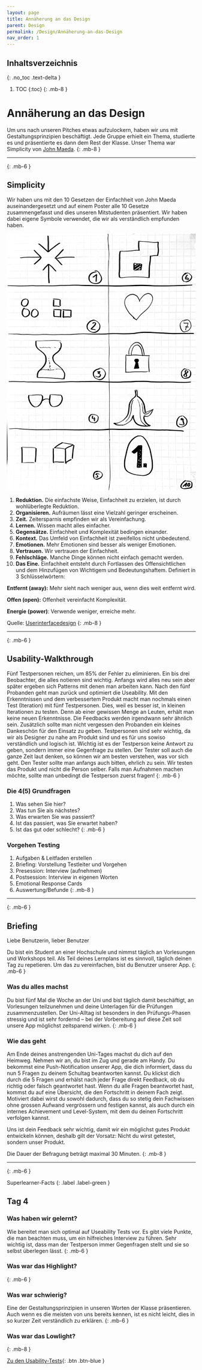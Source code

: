 ```yaml
---
layout: page
title: Annäherung an das Design
parent: Design
permalink: /Design/Annäherung-an-das-Design
nav_order: 1
---
```


## Inhaltsverzeichnis
{: .no_toc .text-delta }

1. TOC
{:toc}
{: .mb-8 }

# Annäherung an das Design
Um uns nach unseren Pitches etwas aufzulockern, haben wir uns mit Gestaltungsprinzipien beschäftigt. Jede Gruppe erhielt ein Thema, studierte es und präsentierte es dann dem Rest der Klasse. Unser Thema war Simplicity von [John Maeda](https://de.wikipedia.org/wiki/John_Maeda).
{: .mb-8 }

---
{: .mb-6 }

## Simplicity
Wir haben uns mit den 10 Gesetzen der Einfachheit von John Maeda auseinandergesetzt und auf einem Poster alle 10 Gesetze zusammengefasst und dies unseren Mitstudenten präsentiert. Wir haben dabei eigene Symbole verwendet, die wir als verständlich empfunden haben.

![](https://github.com/matthiasmeierkoch/hcd-documentation/blob/gh-pages/images/simplicity.jpg?raw=true)


1. **Reduktion.** Die einfachste Weise, Einfachheit zu erzielen, ist durch wohlüberlegte Reduktion.
2. **Organisieren.** Aufräumen lässt eine Vielzahl geringer erscheinen.
3. **Zeit.** Zeitersparnis empfinden wir als Vereinfachung.
4. **Lernen.** Wissen macht alles einfacher.
5. **Gegensätze.** Einfachheit und Komplexität bedingen einander.
6. **Kontext.** Das Umfeld von Einfachheit ist zweifellos nicht unbedeutend.
7. **Emotionen.** Mehr Emotionen sind besser als weniger Emotionen.
8. **Vertrauen.** Wir vertrauen der Einfachheit.
9. **Fehlschläge.** Manche Dinge können nicht einfach gemacht werden.
10. **Das Eine.** Einfachheit entsteht durch Fortlassen des Offensichtlichen und dem Hinzufügen von Wichtigem und Bedeutungshaftem. Definiert in 3 Schlüsselwörtern:

**Entfernt (away):** Mehr sieht nach weniger aus, wenn dies weit entfernt wird.

**Offen (open):** Offenheit vereinfacht Komplexität. 

**Energie (power)**: Verwende weniger, erreiche mehr.

Quelle: 
[Userinterfacedesign](https://userinterfacedesign.ch/user-experience-design-die-gesetze-der-einfachheit/)
{: .mb-8 }

---
{: .mb-6 }

## Usability-Walkthrough
Fünf Testpersonen reichen, um 85% der Fehler zu eliminieren. Ein bis drei Beobachter, die alles notieren sind wichtig. Anfangs wird alles neu sein aber später ergeben sich Patterns mit denen man arbeiten kann. Nach den fünf Probanden geht man zurück und optimiert die Useability. Mit den Erkenntnissen und dem verbessertem Produkt macht man nochmals einen Test (Iteration) mit fünf Testpersonen. Dies, weil es besser ist, in kleinen Iterationen zu testen. Denn ab einer gewissen Menge an Leuten, erhält man keine neuen Erkenntnisse. Die Feedbacks werden irgendwann sehr ähnlich sein. Zusätzlich sollte man nicht vergessen den Probanden ein kleines Dankeschön für den Einsatz zu geben. 
Testpersonen sind sehr wichtig, da wir als Designer zu nahe am Produkt sind und es für uns sowiso verständlich und logisch ist. Wichtig ist es der Testperson keine Antwort zu geben, sondern immer eine Gegenfrage zu stellen. Der Tester soll auch die ganze Zeit laut denken, so können wir am besten verstehen, was vor sich geht. Den Tester sollte man anfangs auch bitten, ehrlich zu sein. Wir testen das Produkt und nicht die Person selber. Falls man Aufnahmen machen möchte, sollte man unbedingt die Testperson zuerst fragen!
{: .mb-6 }

### Die 4(5) Grundfragen
1. Was sehen Sie hier?
2. Was tun Sie als nächstes?
3. Was erwarten Sie was passiert?
4. Ist das passiert, was Sie erwartet haben?
5. Ist das gut oder schlecht?
{: .mb-6 }


### Vorgehen Testing
1. Aufgaben & Leitfaden erstellen
2. Briefing: Vorstellung Testleiter und Vorgehen
3. Presession: Interview (aufnehmen)
4. Postsession: Interview in eigenen Worten
5. Emotional Response Cards
6. Auswertung/Befunde
{: .mb-8 }

---
{: .mb-6 }

## Briefing
Liebe Benutzerin, lieber Benutzer

Du bist ein Student an einer Hochschule und nimmst täglich an Vorlesungen und Workshops teil. Als Teil deines Lernplans ist es sinnvoll, täglich deinen Tag zu repetieren. Um das zu vereinfachen, bist du Benutzer unserer App.
{: .mb-6 }
### Was du alles machst
Du bist fünf Mal die Woche an der Uni und bist täglich damit beschäftigt, an Vorlesungen teilzunehmen und deine Unterlagen für die Prüfungen zusammenzustellen. Der Uni-Alltag ist besonders in den Prüfungs-Phasen stressig und ist sehr fordernd – bei der Vorbereitung auf diese Zeit soll unsere App möglichst zeitsparend wirken.
{: .mb-6 }
### Wie das geht
Am Ende deines anstrengenden Uni-Tages machst du dich auf den Heimweg. Nehmen wir an, du bist im Zug und gerade am Handy.
Du bekommst eine Push-Notification unserer App, die dich informiert, dass du nun 5 Fragen zu deinem Schultag beantworten kannst. Du klickst dich durch die 5 Fragen und erhälst nach jeder Frage direkt Feedback, ob du richtig oder falsch geantwortet hast. Wenn du alle Fragen beantwortet hast, kommst du auf eine Übersicht, die den Fortschritt in deinem Fach zeigt. Motiviert dabei wirst du sowohl dadurch, dass du so stetig dein Fachwissen ohne grossen Aufwand vergrössern und festigen kannst, als auch durch ein internes Achievement und Level-System, mit dem du deinen Fortschritt verfolgen kannst.

Uns ist dein Feedback sehr wichtig, damit wir ein möglichst gutes Produkt entwickeln können, deshalb gilt der Vorsatz: Nicht du wirst getestet, sondern unser Produkt. 

Die Dauer der Befragung beträgt maximal 30 Minuten.
{: .mb-8 }

---
{: .mb-6 }

Superlearner-Facts
{: .label .label-green }

## Tag 4


### Was haben wir gelernt?
Wie bereitet man sich optimal auf Useability Tests vor. Es gibt viele Punkte, die man beachten muss, um ein hilfreiches Interview zu führen. Sehr wichtig ist, dass man der Testperson immer Gegenfragen stellt und sie so selbst überlegen lässt.
{: .mb-6 }

### Was war das Highlight?

{: .mb-6 }


### Was war schwierig?
Eine der Gestaltungsprinzipien in unseren Worten der Klasse präsentieren. Auch wenn es die meisten von uns bereits kennen, ist es nicht leicht, dies in so kurzer Zeit verständlich zu erklären. 
{: .mb-6 }

### Was war das Lowlight?


{: .mb-8 }



[Zu den Usability-Tests](https://matthiasmeierkoch.github.io/hcd-documentation/Design/Usability-Tests){: .btn .btn-blue }
